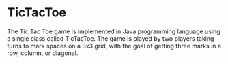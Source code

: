 # TicTacToe
The Tic Tac Toe game is implemented in Java programming language using a single class called TicTacToe. 
The game is played by two players taking turns to mark spaces on a 3x3 grid, with the goal of getting three marks in a row, column, or diagonal.
